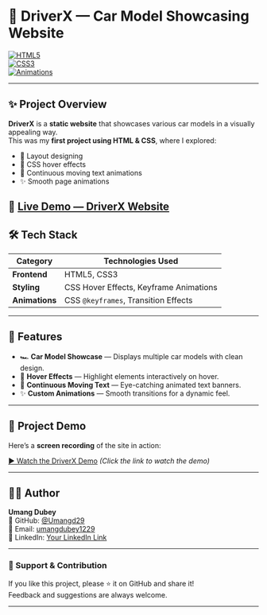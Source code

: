 # 🚗 DriverX — Car Model Showcasing Website

[![HTML5](https://img.shields.io/badge/HTML5-Frontend-orange?logo=html5)](https://developer.mozilla.org/en-US/docs/Web/HTML)  
[![CSS3](https://img.shields.io/badge/CSS3-Styling-blue?logo=css3)](https://developer.mozilla.org/en-US/docs/Web/CSS)  
[![Animations](https://img.shields.io/badge/CSS-Animations-purple?logo=css3)](https://developer.mozilla.org/en-US/docs/Web/CSS/animation)  

---

## ✨ Project Overview  
**DriverX** is a **static website** that showcases various car models in a visually appealing way.  
This was my **first project using HTML & CSS**, where I explored:  
- 🎯 Layout designing  
- 🎨 CSS hover effects  
- 🏃 Continuous moving text animations  
- ✨ Smooth page animations  

🚀 [Live Demo — DriverX Website](https://umangd29.github.io/DriverX---Interactive-Car-Showcase-Website/)
---

## 🛠 Tech Stack

| Category       | Technologies Used |
|---------------|-------------------|
| **Frontend**  | HTML5, CSS3 |
| **Styling**   | CSS Hover Effects, Keyframe Animations |
| **Animations**| CSS `@keyframes`, Transition Effects |

---

## 📌 Features
- 🏎 **Car Model Showcase** — Displays multiple car models with clean design.  
- 🎨 **Hover Effects** — Highlight elements interactively on hover.  
- 🏃 **Continuous Moving Text** — Eye-catching animated text banners.  
- ✨ **Custom Animations** — Smooth transitions for a dynamic feel.  

---

## 🎥 Project Demo
Here’s a **screen recording** of the site in action:  

[▶ Watch the DriverX Demo](https://drive.google.com/file/d/1HATyYTxTtwN9_o8WRKebTro2polnzQav/view?usp=drive_link)
*(Click the link to watch the demo)*  

---

## 👨‍💻 Author
**Umang Dubey**  
💼 GitHub: [@Umangd29](https://github.com/Umangd29)  
📧 Email: [umangdubey1229](umangdubey1229@gmail.com)  
💼 LinkedIn: [Your LinkedIn Link](https://www.linkedin.com/in/umangdubey29)  

---

### 💖 Support & Contribution
If you like this project, please ⭐ it on GitHub and share it!  
Feedback and suggestions are always welcome.

---

